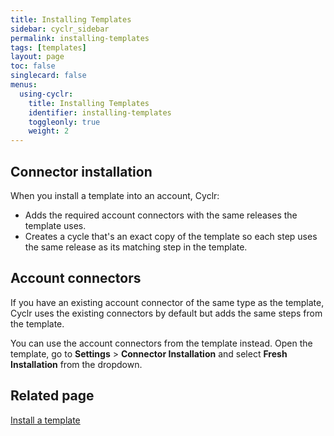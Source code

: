 ```yaml
---
title: Installing Templates
sidebar: cyclr_sidebar
permalink: installing-templates
tags: [templates]
layout: page
toc: false
singlecard: false
menus:
  using-cyclr:
    title: Installing Templates
    identifier: installing-templates
    toggleonly: true
    weight: 2
---
```


## Connector installation

When you install a template into an account, Cyclr:

* Adds the required account connectors with the same releases the template uses.
* Creates a cycle that's an exact copy of the template so each step uses the same release as its matching step in the template.

## Account connectors

If you have an existing account connector of the same type as the template, Cyclr uses the existing connectors by default but adds the same steps from the template.

You can use the account connectors from the template instead. Open the template, go to **Settings** > **Connector Installation** and select **Fresh Installation** from the dropdown.

## Related page

[Install a template](./install-from-template)
